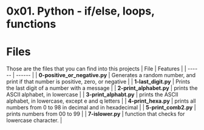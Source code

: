 # 0x01. Python - if/else, loops, functions

# Files
Those are the files that you can find into this projects
| File | Features |
| ------ | ------ |
| **0-positive_or_negative.py** | Generates a random number, and print if that number is positive, zero, or negative |
| **1-last_digit.py** | Prints the last digit of a number with a message |
| **2-print_alphabet.py** | prints the ASCII alphabet, in lowercase |
| **3-print_alphabt.py** | prints the ASCII alphabet, in lowercase, except e and q letters |
| **4-print_hexa.py** | prints all numbers from 0 to 98 in decimal and in hexadecimal |
| **5-print_comb2.py** | prints numbers from 00 to 99 |
| **7-islower.py** | function that checks for lowercase character. |